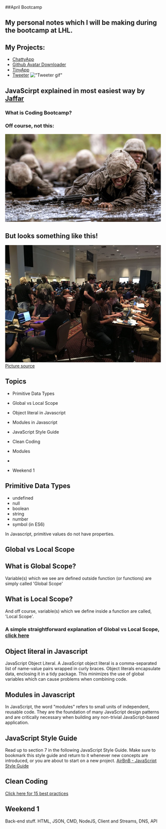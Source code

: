 ##April Bootcamp
## My personal notes which I will be making during the bootcamp at LHL.
## My Projects:
- [ChattyApp](https://github.com/JeffShah/chattyapp)
- [Github Avatar Downloader](https://github.com/JeffShah/github-avatar-downloader)
- [TinyApp](https://github.com/JeffShah/TinyApp)
- [Tweeter](https://github.com/JeffShah/tweeter)
!["Tweeter gif"](https://github.com/JeffShah/AprilBootcamp/blob/master/ScreenShotsTweeter/TweeterProjectGif.gif)



## JavaScirpt explained in most easiest way by [Jaffar](https://github.com/JeffShah)


### What is Coding Bootcamp?
### Off course, not this:
![Bootcamp](Bootcamp.png)

## But looks something like this!
![Codingcamp](Contest_area_Def_Con_24.agr.jpg)
[Picture source](https://en.wikipedia.org/wiki/DEF_CON#/media/File:Contest_area_Def_Con_24.agr.jpg)


## Topics
* Primitive Data Types
* Global vs Local Scope
* Object literal in Javascript
* Modules in Javascript
* JavaScript Style Guide
* Clean Coding
* Modules
*

* Weekend 1



## Primitive Data Types
- undefined
- null
- boolean
- string
- number
- symbol (in ES6)


In Javascript, primitive values do not have properties.



## Global vs Local Scope

## What is Global Scope?
Variable(s) which we see are defined outside function (or functions) are simply called 'Global Scope'

## What is Local Scope?
And off course, variable(s) which we define inside a function are called, 'Local Scope'.

### A simple straightforward explanation of Global vs Local Scope, [click here](https://github.com/JeffShah/AprilBootcamp/blob/master/W1D3/globalvslocal.js)

## Object literal in Javascript

JavaScript Object Literal. A JavaScript object literal is a comma-separated list of name-value pairs wrapped in curly braces. Object literals encapsulate data, enclosing it in a tidy package. This minimizes the use of global variables which can cause problems when combining code.

## Modules in Javascript
In JavaScript, the word "modules" refers to small units of independent, reusable code. They are the foundation of many JavaScript design patterns and are critically necessary when building any non-trivial JavaScript-based application.



## JavaScript Style Guide
Read up to section 7 in the following JavaScript Style Guide. Make sure to bookmark this style guide and return to it whenever new concepts are introduced, or you are about to start on a new project.
[AirBnB - JavaScript Style Guide](https://github.com/airbnb/javascript)

## Clean Coding
[Click here for 15 best practices](https://code.tutsplus.com/tutorials/top-15-best-practices-for-writing-super-readable-code--net-8118)




## Weekend 1
Back-end stuff. HTML, JSON, CMD, NodeJS, Client and Streams, DNS, API